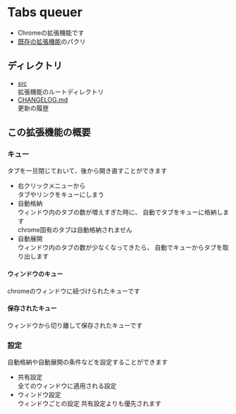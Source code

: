 
# Tabs queuer

- Chromeの拡張機能です
- [既存の拡張機能](https://chrome.google.com/webstore/detail/tabs-limiter-with-queue/kaamkonbephafcojgajnbgbdgbgbboap)のパクリ

## ディレクトリ

- [src](./src)  
    拡張機能のルートディレクトリ
- [CHANGELOG.md](./CHANGELOG.md)  
    更新の履歴

## この拡張機能の概要

### キュー

タブを一旦閉じておいて、後から開き直すことができます

- 右クリックメニューから  
    タブやリンクをキューにしまう
- 自動格納  
    ウィンドウ内のタブの数が増えすぎた時に、
    自動でタブをキューに格納します  
    chrome固有のタブは自動格納されません
- 自動展開  
    ウィンドウ内のタブの数が少なくなってきたら、
    自動でキューからタブを取り出します

#### ウィンドウのキュー

chromeのウィンドウに紐づけられたキューです

#### 保存されたキュー

ウィンドウから切り離して保存されたキューです

### 設定

自動格納や自動展開の条件などを設定することができます

- 共有設定  
    全てのウィンドウに適用される設定
- ウィンドウ設定  
    ウィンドウごとの設定
    共有設定よりも優先されます
